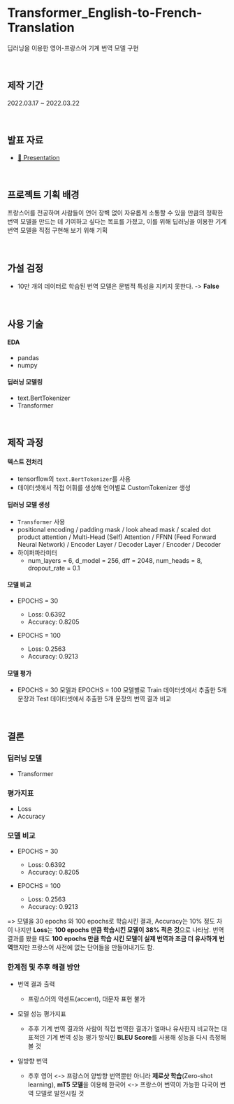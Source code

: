 # Transformer_English-to-French-Translation
딥러닝을 이용한 영어-프랑스어 기계 번역 모델 구현

<br>

## 제작 기간
2022.03.17 ~ 2022.03.22

<br>

## 발표 자료
- [📘 Presentation](https://drive.google.com/file/d/1FFbesPAgV_ak4uMUXe47PrLwlC43FISh/view?usp=sharing)

<br>

## 프로젝트 기획 배경 
프랑스어를 전공하며 사람들이 언어 장벽 없이 자유롭게 소통할 수 있을 만큼의 정확한 번역 모델을 만드는 데 기여하고 싶다는 목표를 가졌고, 
이를 위해 딥러닝을 이용한 기계 번역 모델을 직접 구현해 보기 위해 기획

<br>

## 가설 검정 

- 10만 개의 데이터로 학습된 번역 모델은 문법적 특성을 지키지 못한다. -> **False**


<br>

## 사용 기술

#### EDA
- pandas
- numpy

#### 딥러닝 모델링 
- text.BertTokenizer
- Transformer

<br>

## 제작 과정

#### 텍스트 전처리 
- tensorflow의 `text.BertTokenizer`를 사용
- 데이터셋에서 직접 어휘를 생성해 언어별로 CustomTokenizer 생성

#### 딥러닝 모델 생성 
- `Transformer` 사용
- positional encoding / padding mask / look ahead mask / scaled dot product attention / Multi-Head (Self) Attention / FFNN (Feed Forward Neural Network) / Encoder Layer / Decoder Layer / Encoder / Decoder
- 하이퍼파라미터
   - num_layers = 6, d_model = 256, dff = 2048, num_heads = 8, dropout_rate = 0.1


#### 모델 비교

- EPOCHS = 30
   - Loss: 0.6392
   - Accuracy: 0.8205
   
- EPOCHS = 100
   - Loss: 0.2563
   - Accuracy: 0.9213


#### 모델 평가
- EPOCHS = 30 모델과 EPOCHS = 100 모델별로 Train 데이터셋에서 추출한 5개 문장과 Test 데이터셋에서 추출한 5개 문장의 번역 결과 비교 


<br>

## 결론

### 딥러닝 모델
- Transformer

### 평가지표 
- Loss
- Accuracy

### 모델 비교 

- EPOCHS = 30
   - Loss: 0.6392
   - Accuracy: 0.8205
   
- EPOCHS = 100
   - Loss: 0.2563
   - Accuracy: 0.9213

=> 모델을 30 epochs 와 100 epochs로 학습시킨 결과,
Accuracy는 10% 정도 차이 나지만 **Loss**는 **100 epochs 만큼 학습시킨 모델이 38% 적은 것**으로 나타남.
번역 결과를 봤을 때도 **100 epochs 만큼 학습 시킨 모델이 실제 번역과 조금 더 유사하게 번역**했지만
프랑스어 사전에 없는 단어들을 만들어내기도 함.

### 한계점 및 추후 해결 방안

- 번역 결과 출력 
   - 프랑스어의 악센트(accent), 대문자 표현 불가
   
- 모델 성능 평가지표 
   - 추후 기계 번역 결과와 사람이 직접 번역한 결과가 얼마나 유사한지 비교하는 대표적인 기계 번역 성능 평가 방식인
**BLEU Score**를 사용해 성능을 다시 측정해 볼 것

- 일방향 번역
   - 추후 영어 <-> 프랑스어 양방향 번역뿐만 아니라
**제로샷 학습**(Zero-shot learning), **mT5 모델**을 이용해 한국어 <-> 프랑스어 번역이 가능한 다국어 번역 모델로 발전시킬 것

